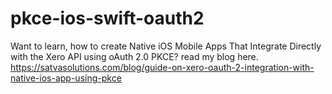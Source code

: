 # pkce-ios-swift-oauth2

Want to learn, how to create Native iOS Mobile Apps That Integrate Directly with the Xero API using oAuth 2.0 PKCE? read my blog here.  https://satvasolutions.com/blog/guide-on-xero-oauth-2-integration-with-native-ios-app-using-pkce 
